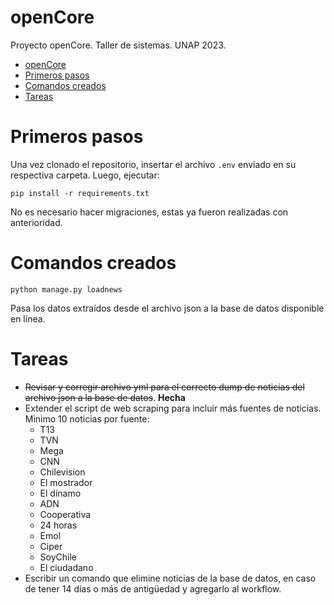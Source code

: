# openCore
Proyecto openCore. Taller de sistemas. UNAP 2023.

<!-- TOC -->
* [openCore](#opencore)
* [Primeros pasos](#primeros-pasos)
* [Comandos creados](#comandos-creados)
* [Tareas](#tareas)
<!-- TOC -->

# Primeros pasos
Una vez clonado el repositorio, insertar el archivo `.env` enviado en su respectiva carpeta.
Luego, ejecutar:

```
pip install -r requirements.txt
```

No es necesario hacer migraciones, estas ya fueron realizadas con anterioridad.

# Comandos creados

```
python manage.py loadnews
```

Pasa los datos extraídos desde el archivo json a la base de datos disponible en línea.

# Tareas
- ~~Revisar y corregir archivo yml para el correcto dump de noticias del archivo json a la base de datos~~. **Hecha**
- Extender el script de web scraping para incluir más fuentes de noticias. Minimo 10 noticias por fuente:
  - T13
  - TVN
  - Mega
  - CNN
  - Chilevision
  - El mostrador
  - El dínamo
  - ADN
  - Cooperativa
  - 24 horas
  - Emol
  - Ciper
  - SoyChile
  - El ciudadano
- Escribir un comando que elimine noticias de la base de datos, en caso de tener 14 días o más de antigüedad y agregarlo al workflow.
